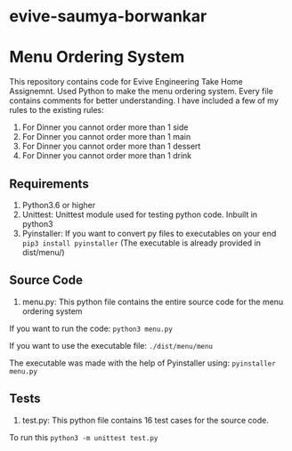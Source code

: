 # evive-saumya-borwankar
# **Menu Ordering System**

This repository contains code for Evive Engineering Take Home Assignemnt. Used Python to make the menu ordering system. Every file contains comments for better understanding.
I have included a few of my rules to the existing rules:
1. For Dinner you cannot order more than 1 side   
2. For Dinner you cannot order more than 1 main  
3. For Dinner you cannot order more than 1 dessert  
4. For Dinner you cannot order more than 1 drink  

## Requirements
1. Python3.6 or higher
2. Unittest: Unittest module used for testing python code. Inbuilt in python3
3. Pyinstaller: If you want to convert py files to executables on your end ```pip3 install pyinstaller``` (The executable is already provided in dist/menu/)

## Source Code
1. menu.py: This python file contains the entire source code for the menu ordering system

If you want to run the code:  ```python3 menu.py```

If you want to use the executable file:  ```./dist/menu/menu```

The executable was made with the help of Pyinstaller using: ```pyinstaller menu.py```

## Tests
1. test.py: This python file contains 16 test cases for the source code.

To run this ```python3 -m unittest test.py```



